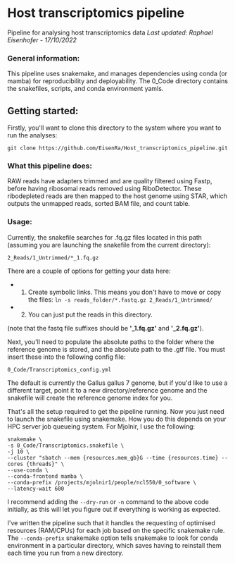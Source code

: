 # Host transcriptomics pipeline
Pipeline for analysing host transcriptomics data
_Last updated: Raphael Eisenhofer - 17/10/2022_

### General information:
This pipeline uses snakemake, and manages dependencies using conda (or mamba) for reproducibility and deployability. The 0_Code directory contains the snakefiles, scripts, and conda environment yamls. 

## Getting started:
Firstly, you'll want to clone this directory to the system where you want to run the analyses:
```
git clone https://github.com/EisenRa/Host_transcriptomics_pipeline.git
```

### What this pipeline does:
RAW reads have adapters trimmed and are quality filtered using Fastp, before having ribosomal reads removed using RiboDetector. These ribodepleted reads are then mapped to the host genome using STAR, which outputs the unmapped reads, sorted BAM file, and count table.

### Usage:
Currently, the snakefile searches for .fq.gz files located in this path (assuming you are launching the snakefile from the current directory):
```
2_Reads/1_Untrimmed/*_1.fq.gz
```
There are a couple of options for getting your data here:
- 1) Create symbolic links. This means you don't have to move or copy the files:
`ln -s reads_folder/*.fastq.gz 2_Reads/1_Untrimmed/`
- 2) You can just put the reads in this directory.

(note that the fastq file suffixes should be **'_1.fq.gz'** and **'_2.fq.gz'**).

Next, you'll need to populate the absolute paths to the folder where the reference genome is stored, and the absolute path to the .gtf file. You must insert these into the following config file:
```
0_Code/Transcriptomics_config.yml
```

The default is currently the Gallus gallus 7 genome, but if you'd like to use a different target, point it to a new directory/reference genome and the snakefile will create the reference genome index for you.

That's all the setup required to get the pipeline running. Now you just need to launch the snakefile using snakemake. How you do this depends on your HPC server job queueing system. For Mjolnir, I use the following:
```
snakemake \
-s 0_Code/Transcriptomics.snakefile \
-j 10 \
--cluster "sbatch --mem {resources.mem_gb}G --time {resources.time} --cores {threads}" \
--use-conda \
--conda-frontend mamba \
--conda-prefix /projects/mjolnir1/people/ncl550/0_software \
--latency-wait 600
```

I recommend adding the `--dry-run` or `-n` command to the above code initially, as this will let you figure out if everything is working as expected.

I've written the pipeline such that it handles the requesting of optimised resources (RAM/CPUs) for each job based on the specific snakemake rule. The `--conda-prefix` snakemake option tells snakemake to look for conda environment in a particular directory, which saves having to reinstall them each time you run from a new directory.
